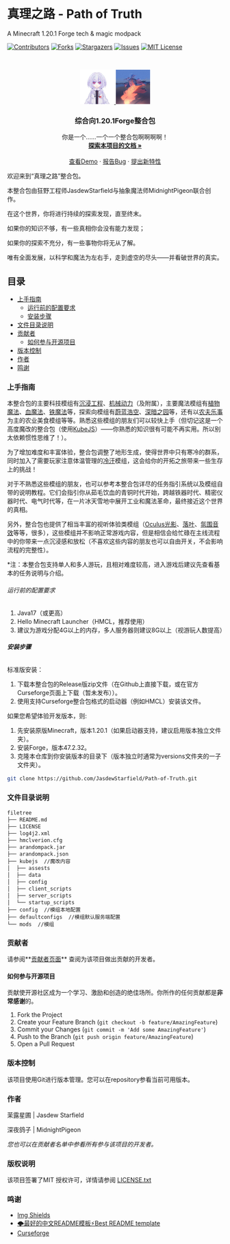 

# 真理之路 - Path of Truth

A Minecraft 1.20.1 Forge tech & magic modpack

<!-- PROJECT SHIELDS -->

[![Contributors][contributors-shield]][contributors-url]
[![Forks][forks-shield]][forks-url]
[![Stargazers][stars-shield]][stars-url]
[![Issues][issues-shield]][issues-url]
[![MIT License][license-shield]][license-url]

<!-- PROJECT LOGO -->
<br />

<p align="center">
  <a href="https://github.com/JasdewStarfield/Path-of-Truth/">
    <img src="kubejs/assets/kubejs/textures/item/buran.png" alt="Logo" width="80" height="80">
  </a>
  <a href="https://github.com/JasdewStarfield/Path-of-Truth/">
    <img src="kubejs/assets/kubejs/textures/item/midnight.png" alt="Logo" width="80" height="80">
  </a>

  <h3 align="center">综合向1.20.1Forge整合包</h3>
  <p align="center">
    你是一个……一个一个整合包啊啊啊啊！
    <br />
    <a href="https://github.com/JasdewStarfield/Path-of-Truth"><strong>探索本项目的文档 »</strong></a>
    <br />
    <br />
    <a href="https://github.com/JasdewStarfield/Path-of-Truth">查看Demo</a>
    ·
    <a href="https://github.com/JasdewStarfield/Path-of-Truth/issues">报告Bug</a>
    ·
    <a href="https://github.com/JasdewStarfield/Path-of-Truth/issues">提出新特性</a>
  </p>

</p>


欢迎来到“真理之路”整合包。


本整合包由狂野工程师JasdewStarfield与抽象魔法师MidnightPigeon联合创作。


在这个世界，你将进行持续的探索发现，直至终末。


如果你的知识不够，有一些真相你会没有能力发现；


如果你的探索不充分，有一些事物你将无从了解。


唯有全面发展，以科学和魔法为左右手，走到虚空的尽头——并看破世界的真实。
 
## 目录

- [上手指南](#上手指南)
  - [运行前的配置要求](#运行前的配置要求)
  - [安装步骤](#安装步骤)
- [文件目录说明](#文件目录说明)
- [贡献者](#贡献者)
  - [如何参与开源项目](#如何参与开源项目)
- [版本控制](#版本控制)
- [作者](#作者)
- [鸣谢](#鸣谢)

### 上手指南

本整合包的主要科技模组有[沉浸工程](https://www.curseforge.com/minecraft/mc-mods/immersive-engineering)、[机械动力](https://www.curseforge.com/minecraft/mc-mods/create)（及附属），主要魔法模组有[植物魔法](https://www.curseforge.com/minecraft/mc-mods/botania)、[血魔法](https://www.curseforge.com/minecraft/mc-mods/blood-magic)、[铁魔法](https://www.curseforge.com/minecraft/mc-mods/irons-spells-n-spellbooks)等，探索向模组有[蔚蓝浩空](https://www.curseforge.com/minecraft/mc-mods/blue-skies)、[深暗之园](https://www.curseforge.com/minecraft/mc-mods/the-undergarden)等，还有以[农夫乐事](https://www.curseforge.com/minecraft/mc-mods/farmers-delight)为主的农业美食模组等等。熟悉这些模组的朋友们可以较快上手（但切记这是一个高度魔改的整合包（使用[KubeJS](https://www.curseforge.com/minecraft/mc-mods/kubejs)）——你熟悉的知识很有可能不再实用。所以别太依赖惯性思维了！）。


为了增加难度和丰富体验，整合包调整了地形生成，使得世界中只有寒冷的群系，同时加入了需要玩家注意体温管理的[冷汗](https://www.curseforge.com/minecraft/mc-mods/cold-sweat)模组，这会给你的开拓之旅带来一些生存上的挑战！


对于不熟悉这些模组的朋友，也可以参考本整合包详尽的任务指引系统以及模组自带的说明教程。它们会指引你从茹毛饮血的青铜时代开始，跨越铁器时代、精密仪器时代、电气时代等，在一片冰天雪地中展开工业和魔法革命，最终接近这个世界的真相。


另外，整合包也提供了相当丰富的视听体验类模组（[Oculus光影](https://www.curseforge.com/minecraft/mc-mods/oculus)、[落叶](https://www.curseforge.com/minecraft/mc-mods/falling-leaves-forge)、[氛围音效](https://www.curseforge.com/minecraft/mc-mods/ambientsounds)等等，很多），这些模组并不影响正常游戏内容，但是相信会给忙碌在主线流程中的你带来一点沉浸感和放松（不喜欢这些内容的朋友也可以自由开关，不会影响流程的完整性）。


*注：本整合包支持单人和多人游玩，且相对难度较高，进入游戏后建议先查看基本的任务说明与介绍。

###### 运行前的配置要求

1. Java17（或更高）
2. Hello Minecraft Launcher（HMCL，推荐使用）
3. 建议为游戏分配4G以上的内存，多人服务器则建议8G以上（视游玩人数提高）

###### **安装步骤**
标准版安装：


1. 下载本整合包的Release版zip文件（在Github上直接下载，或在官方Curseforge页面上下载（暂未发布））。
2. 使用支持Curseforge整合包格式的启动器（例如HMCL）安装该文件。


如果您希望体验开发版本，则:


1. 先安装原版Minecraft，版本1.20.1（如果启动器支持，建议启用版本独立文件夹）。
2. 安装Forge，版本47.2.32。
3. 克隆本仓库到你安装版本的目录下（版本独立时通常为versions文件夹的一子文件夹）。


```sh
git clone https://github.com/JasdewStarfield/Path-of-Truth.git
```

### 文件目录说明

```
filetree 
├── README.md
├── LICENSE
├── log4j2.xml
├── hmclverion.cfg
├── arandompack.jar
├── arandompack.json
├── kubejs  //魔改内容
│  ├── assests
│  ├── data
│  ├── config
│  ├── client_scripts
│  ├── server_scripts
│  └── startup_scripts
├── config  //模组本地配置
├── defaultconfigs  //模组默认服务端配置
└── mods  //模组

```

### 贡献者

请参阅**[贡献者页面](https://github.com/JasdewStarfield/Path-of-Truth/graphs/contributors)** 查阅为该项目做出贡献的开发者。

#### 如何参与开源项目

贡献使开源社区成为一个学习、激励和创造的绝佳场所。你所作的任何贡献都是**非常感谢**的。


1. Fork the Project
2. Create your Feature Branch (`git checkout -b feature/AmazingFeature`)
3. Commit your Changes (`git commit -m 'Add some AmazingFeature'`)
4. Push to the Branch (`git push origin feature/AmazingFeature`)
5. Open a Pull Request



### 版本控制

该项目使用Git进行版本管理。您可以在repository参看当前可用版本。

### 作者

茉露星圃 | Jasdew Starfield

深夜鸽子 | MidnightPigeon

 *您也可以在贡献者名单中参看所有参与该项目的开发者。*

### 版权说明

该项目签署了MIT 授权许可，详情请参阅 [LICENSE.txt](https://github.com/JasdewStarfield/Path-of-Truth/blob/master/LICENSE.txt)

### 鸣谢


- [Img Shields](https://shields.io)
- [🌩最好的中文README模板⚡️Best README template](https://github.com/shaojintian/Best_README_template)
- [Curseforge](https://www.curseforge.com)

<!-- links -->
[your-project-path]:JasdewStarfield/Path-of-Truth
[contributors-shield]: https://img.shields.io/github/contributors/JasdewStarfield/Path-of-Truth.svg?style=flat-square
[contributors-url]: https://github.com/JasdewStarfield/Path-of-Truth/graphs/contributors
[forks-shield]: https://img.shields.io/github/forks/JasdewStarfield/Path-of-Truth.svg?style=flat-square
[forks-url]: https://github.com/JasdewStarfield/Path-of-Truth/network/members
[stars-shield]: https://img.shields.io/github/stars/JasdewStarfield/Path-of-Truth.svg?style=flat-square
[stars-url]: https://github.com/JasdewStarfield/Path-of-Truth/stargazers
[issues-shield]: https://img.shields.io/github/issues/JasdewStarfield/Path-of-Truth.svg?style=flat-square
[issues-url]: https://img.shields.io/github/issues/JasdewStarfield/Path-of-Truth.svg
[license-shield]: https://img.shields.io/github/license/JasdewStarfield/Path-of-Truth.svg?style=flat-square
[license-url]: https://github.com/JasdewStarfield/Path-of-Truth/blob/master/LICENSE.txt




